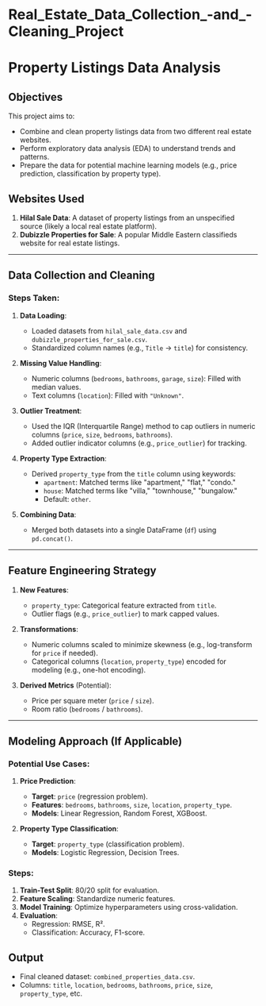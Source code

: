 # Real_Estate_Data_Collection_-and_-Cleaning_Project

# Property Listings Data Analysis

## Objectives
This project aims to:
- Combine and clean property listings data from two different real estate websites.
- Perform exploratory data analysis (EDA) to understand trends and patterns.
- Prepare the data for potential machine learning models (e.g., price prediction, classification by property type).

## Websites Used
1. **Hilal Sale Data**: A dataset of property listings from an unspecified source (likely a local real estate platform).
2. **Dubizzle Properties for Sale**: A popular Middle Eastern classifieds website for real estate listings.

---

## Data Collection and Cleaning

### Steps Taken:
1. **Data Loading**:
   - Loaded datasets from `hilal_sale_data.csv` and `dubizzle_properties_for_sale.csv`.
   - Standardized column names (e.g., `Title` → `title`) for consistency.

2. **Missing Value Handling**:
   - Numeric columns (`bedrooms`, `bathrooms`, `garage`, `size`): Filled with median values.
   - Text columns (`location`): Filled with `"Unknown"`.

3. **Outlier Treatment**:
   - Used the IQR (Interquartile Range) method to cap outliers in numeric columns (`price`, `size`, `bedrooms`, `bathrooms`).
   - Added outlier indicator columns (e.g., `price_outlier`) for tracking.

4. **Property Type Extraction**:
   - Derived `property_type` from the `title` column using keywords:
     - `apartment`: Matched terms like "apartment," "flat," "condo."
     - `house`: Matched terms like "villa," "townhouse," "bungalow."
     - Default: `other`.

5. **Combining Data**:
   - Merged both datasets into a single DataFrame (`df`) using `pd.concat()`.

---

## Feature Engineering Strategy
1. **New Features**:
   - `property_type`: Categorical feature extracted from `title`.
   - Outlier flags (e.g., `price_outlier`) to mark capped values.

2. **Transformations**:
   - Numeric columns scaled to minimize skewness (e.g., log-transform for `price` if needed).
   - Categorical columns (`location`, `property_type`) encoded for modeling (e.g., one-hot encoding).

3. **Derived Metrics** (Potential):
   - Price per square meter (`price` / `size`).
   - Room ratio (`bedrooms` / `bathrooms`).

---

## Modeling Approach (If Applicable)
### Potential Use Cases:
1. **Price Prediction**:
   - **Target**: `price` (regression problem).
   - **Features**: `bedrooms`, `bathrooms`, `size`, `location`, `property_type`.
   - **Models**: Linear Regression, Random Forest, XGBoost.

2. **Property Type Classification**:
   - **Target**: `property_type` (classification problem).
   - **Models**: Logistic Regression, Decision Trees.

### Steps:
1. **Train-Test Split**: 80/20 split for evaluation.
2. **Feature Scaling**: Standardize numeric features.
3. **Model Training**: Optimize hyperparameters using cross-validation.
4. **Evaluation**:
   - Regression: RMSE, R².
   - Classification: Accuracy, F1-score.


## Output
- Final cleaned dataset: `combined_properties_data.csv`.
- Columns: `title`, `location`, `bedrooms`, `bathrooms`, `price`, `size`, `property_type`, etc.

